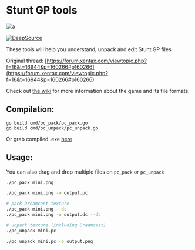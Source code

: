 # Stunt GP tools

[![a](https://discord.com/api/guilds/749260704447463495/widget.png?style=shield)](https://discord.gg/ykzAWnA)

[![DeepSource](https://deepsource.io/gh/stuntkit/stunt_gp_tools.svg/?label=active+issues&token=xrA_xeEtEOj9PK-TMnSL4ZBU)](https://deepsource.io/gh/stuntkit/stunt_gp_tools/?ref=repository-badge)

These tools will help you understand, unpack and edit Stunt GP files

Original thread: [https://forum.xentax.com/viewtopic.php?f=16&t=16944&p=160266#p160266](https://forum.xentax.com/viewtopic.php?f=16&t=16944&p=160266#p160266)

Check out [the wiki](https://sgp.halamix2.pl) for more information about the game and its file formats.

## Compilation:

```
go build cmd/pc_pack/pc_pack.go
go build cmd/pc_unpack/pc_unpack.go
```

Or grab compiled .exe [here](https://github.com/stuntkit/stunt_gp_tools/releases)

## Usage:

You can also drag and drop multiple files on `pc_pack` or `pc_unpack`

```bash
./pc_pack mini.png

./pc_pack mini.png -o output.pc

# pack Dreamcast texture
./pc_pack mini.png --dc
./pc_pack mini.png -o output.dc --dc

# unpack texture (including Dreamcast)
./pc_unpack mini.pc

./pc_unpack mini.pc -o output.png
```
